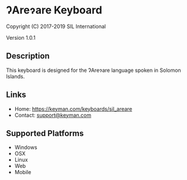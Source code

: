 ɁAreɂare Keyboard
=================

Copyright (C) 2017-2019 SIL International

Version 1.0.1

Description
-----------

This keyboard is designed for the ɁAreɂare language spoken in Solomon Islands.

Links
-----

* Home: https://keyman.com/keyboards/sil_areare
* Contact: <support@keyman.com>

Supported Platforms
-------------------
 * Windows
 * OSX
 * Linux
 * Web
 * Mobile